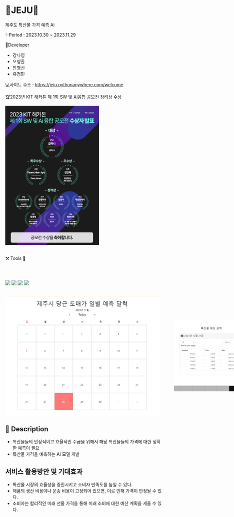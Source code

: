 # 🍊JEJU🥕
제주도 특산물 가격 예측 Ai


✨Period : 2023.10.30 ~ 2023.11.29


🌴Developer
- 강나영
- 오영환
- 안병선
- 유정민


💻사이트 주소 : https://jeju.pythonanywhere.com/welcome
<div>
  <p>🏆2023년 KIT 해커톤 제 1회 SW 및 Ai융합 공모전 장려상 수상</p>
  <img src="공모전 수상내역.png" width = "300">
  
  </br>
  </br>
  <p>⚒️ Tools 🔧</p>
  </br>
  </br>

  <p>
  <img src="https://img.shields.io/badge/PyCham-forestgreen?style=plastic&logo=PyCham&logoColor=000000"/>
  <img src="https://img.shields.io/badge/Jupyter Notebook-orangered?style=plastic&logo=Jupyter&logoColor=F37626"/>
  <img src="https://img.shields.io/badge/Tableau Public-royalblue?style=plastic&logo=Tableau&logoColor=E97627"/>
  <img src="https://img.shields.io/badge/GitHub-rebeccapurple?style=plastic&logo=GitHub&logoColor=181717"/>
  </p>
  
  </br>
  
  <div style="display : flex; align-items : center;">
    <img src="도매가 가격 달력 이미지.png" alt = "도매가 가격 달력" width = "500" style = "margin-right: 40px;">
    <img src="특산품 예상 금액 이미지.png" width = "300">
  </div>
</div>


## 📖 Description
- 특산물들의 안정적이고 효율적인 수급을 위해서 해당 특산물들의 가격에 대한 정확한 예측이 필요
- 특산물 가격을 예측하는 AI 모델 개발


## 서비스 활용방안 및 기대효과
- 특산물 시장의 효율성을 증진시키고 소비자 만족도를 높일 수 있다.
- 제품의 생산 비용이나 운송 비용이 고정되어 있으면, 이로 인해 가격이 안정될 수 있다.
- 소비자는 합리적인 미래 선물 가격을 통해 미래 소비에 대한 예산 계획을 세울 수 있다.

